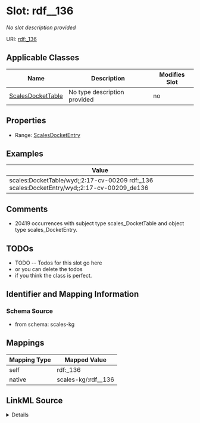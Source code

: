 

# Slot: rdf__136


_No slot description provided_





URI: [rdf:_136](http://www.w3.org/1999/02/22-rdf-syntax-ns#_136)



<!-- no inheritance hierarchy -->





## Applicable Classes

| Name | Description | Modifies Slot |
| --- | --- | --- |
| [ScalesDocketTable](../classes/ScalesDocketTable.md) | No type description provided |  no  |







## Properties

* Range: [ScalesDocketEntry](../classes/ScalesDocketEntry.md)






## Examples

| Value |
| --- |
| scales:DocketTable/wyd;;2:17-cv-00209 rdf:_136 scales:DocketEntry/wyd;;2:17-cv-00209_de136 |

## Comments

* 20419 occurrences with subject type scales_DocketTable and object type scales_DocketEntry.

## TODOs

* TODO -- Todos for this slot go here
* or you can delete the todos
* if you think the class is perfect.

## Identifier and Mapping Information







### Schema Source


* from schema: scales-kg




## Mappings

| Mapping Type | Mapped Value |
| ---  | ---  |
| self | rdf:_136 |
| native | scales-kg/:rdf__136 |




## LinkML Source

<details>
```yaml
name: rdf__136
description: No slot description provided
todos:
- TODO -- Todos for this slot go here
- or you can delete the todos
- if you think the class is perfect.
comments:
- 20419 occurrences with subject type scales_DocketTable and object type scales_DocketEntry.
examples:
- value: scales:DocketTable/wyd;;2:17-cv-00209 rdf:_136 scales:DocketEntry/wyd;;2:17-cv-00209_de136
from_schema: scales-kg
rank: 1000
slot_uri: rdf:_136
alias: rdf__136
domain_of:
- scales_DocketTable
range: scales_DocketEntry

```
</details>